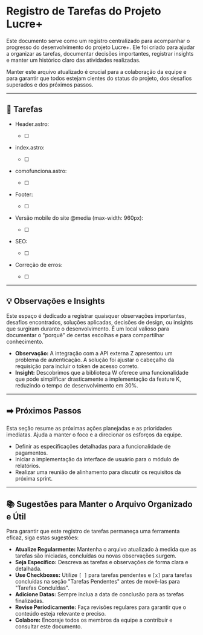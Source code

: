 # Registro de Tarefas do Projeto Lucre+

Este documento serve como um registro centralizado para acompanhar o progresso do desenvolvimento do projeto Lucre+. Ele foi criado para ajudar a organizar as tarefas, documentar decisões importantes, registrar insights e manter um histórico claro das atividades realizadas.

Manter este arquivo atualizado é crucial para a colaboração da equipe e para garantir que todos estejam cientes do status do projeto, dos desafios superados e dos próximos passos.

---

## 📝 Tarefas

- Header.astro:

  - [ ]

- index.astro:

  - [ ]

- comofunciona.astro:

  - [ ]

- Footer:

  - [ ]

- Versão mobile do site @media (max-width: 960px):

  - [ ]

- SEO:

  - [ ]

- Correção de erros:

  - [ ]

---

## 💡 Observações e Insights

Este espaço é dedicado a registrar quaisquer observações importantes, desafios encontrados, soluções aplicadas, decisões de design, ou insights que surgiram durante o desenvolvimento. É um local valioso para documentar o "porquê" de certas escolhas e para compartilhar conhecimento.

- **Observação:** A integração com a API externa Z apresentou um problema de autenticação. A solução foi ajustar o cabeçalho da requisição para incluir o token de acesso correto.
- **Insight:** Descobrimos que a biblioteca W oferece uma funcionalidade que pode simplificar drasticamente a implementação da feature K, reduzindo o tempo de desenvolvimento em 30%.

---

## ➡️ Próximos Passos

Esta seção resume as próximas ações planejadas e as prioridades imediatas. Ajuda a manter o foco e a direcionar os esforços da equipe.

- Definir as especificações detalhadas para a funcionalidade de pagamentos.
- Iniciar a implementação da interface de usuário para o módulo de relatórios.
- Realizar uma reunião de alinhamento para discutir os requisitos da próxima sprint.

---

## 📚 Sugestões para Manter o Arquivo Organizado e Útil

Para garantir que este registro de tarefas permaneça uma ferramenta eficaz, siga estas sugestões:

- **Atualize Regularmente:** Mantenha o arquivo atualizado à medida que as tarefas são iniciadas, concluídas ou novas observações surgem.
- **Seja Específico:** Descreva as tarefas e observações de forma clara e detalhada.
- **Use Checkboxes:** Utilize `[ ]` para tarefas pendentes e `[x]` para tarefas concluídas na seção "Tarefas Pendentes" antes de movê-las para "Tarefas Concluídas".
- **Adicione Datas:** Sempre inclua a data de conclusão para as tarefas finalizadas.
- **Revise Periodicamente:** Faça revisões regulares para garantir que o conteúdo esteja relevante e preciso.
- **Colabore:** Encoraje todos os membros da equipe a contribuir e consultar este documento.
